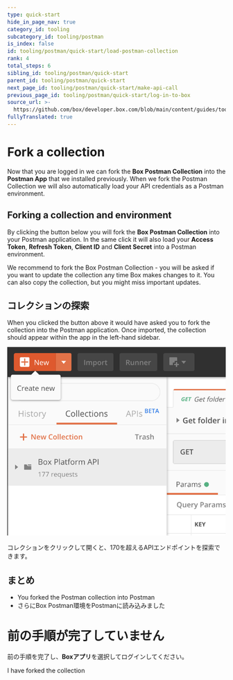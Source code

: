 ```yaml
---
type: quick-start
hide_in_page_nav: true
category_id: tooling
subcategory_id: tooling/postman
is_index: false
id: tooling/postman/quick-start/load-postman-collection
rank: 4
total_steps: 6
sibling_id: tooling/postman/quick-start
parent_id: tooling/postman/quick-start
next_page_id: tooling/postman/quick-start/make-api-call
previous_page_id: tooling/postman/quick-start/log-in-to-box
source_url: >-
  https://github.com/box/developer.box.com/blob/main/content/guides/tooling/postman/quick-start/4-load-postman-collection.md
fullyTranslated: true
---
```

# Fork a collection

<LoggedIn id="postman_credentials">

Now that you are logged in we can fork the **Box Postman Collection** into the **Postman App** that we installed previously. When we fork the Postman Collection we will also automatically load your API credentials as a Postman environment.

## Forking a collection and environment

By clicking the button below you will fork the **Box Postman Collection** into your Postman application. In the same click it will also load your **Access Token**, **Refresh Token**, **Client ID** and **Client Secret** into a Postman environment.

<Trigger option="postman_collection_downloaded" value>

<Postman env="postman_credentials">

</Postman>

</Trigger>

We recommend to fork the Box Postman Collection - you will be asked if you want to update the collection any time Box makes changes to it. You can also copy the collection, but you might miss important updates.

</LoggedIn>

<Choice option="postman_collection_downloaded" value color="none">

## コレクションの探索

When you clicked the button above it would have asked you to fork the collection into the Postman application. Once imported, the collection should appear within the app in the left-hand sidebar.

<ImageFrame border center shadow width="600">

![PostmanでのBoxコレクション](./collection-in-postman.png)

</ImageFrame>

コレクションをクリックして開くと、170を超えるAPIエンドポイントを探索できます。

## まとめ

* You forked the Postman collection into Postman
* さらにBox Postman環境をPostmanに読み込みました

</Choice>

<Choice option="postman.app_type" value="create_new,use_existing" color="none">

<LoggedIn reverse>

<Message danger>

# 前の手順が完了していません

前の手順を完了し、**Boxアプリ**を選択してログインしてください。

</Message>

</LoggedIn>

</Choice>

<Observe option="postman_collection_downloaded" value>

<Next>

I have forked the collection

</Next>

</Observe>
